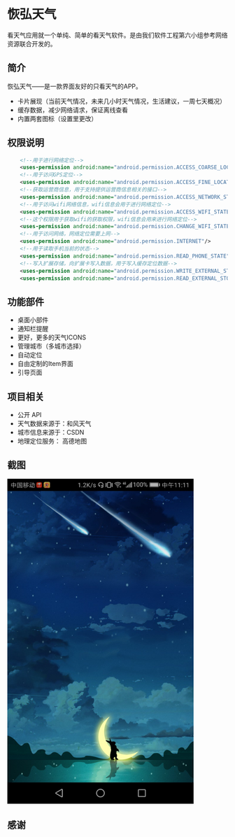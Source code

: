# 恢弘天气
看天气应用就一个单纯、简单的看天气软件。是由我们软件工程第六小组参考网络资源联合开发的。

## 简介
恢弘天气——是一款界面友好的只看天气的APP。
- 卡片展现（当前天气情况，未来几小时天气情况，生活建议，一周七天概况）
- 缓存数据，减少网络请求，保证离线查看
- 内置两套图标（设置里更改）

## 权限说明

```xml
	<!--用于进行网络定位-->
	<uses-permission android:name="android.permission.ACCESS_COARSE_LOCATION"/>
	<!--用于访问GPS定位-->
	<uses-permission android:name="android.permission.ACCESS_FINE_LOCATION"/>
	<!--获取运营商信息，用于支持提供运营商信息相关的接口-->
	<uses-permission android:name="android.permission.ACCESS_NETWORK_STATE"/>
	<!--用于访问wifi网络信息，wifi信息会用于进行网络定位-->
	<uses-permission android:name="android.permission.ACCESS_WIFI_STATE"/>
	<!--这个权限用于获取wifi的获取权限，wifi信息会用来进行网络定位-->
	<uses-permission android:name="android.permission.CHANGE_WIFI_STATE"/>
	<!--用于访问网络，网络定位需要上网-->
	<uses-permission android:name="android.permission.INTERNET"/>
	<!--用于读取手机当前的状态-->
	<uses-permission android:name="android.permission.READ_PHONE_STATE"/>
	<!--写入扩展存储，向扩展卡写入数据，用于写入缓存定位数据-->
	<uses-permission android:name="android.permission.WRITE_EXTERNAL_STORAGE"/>
	<uses-permission android:name="android.permission.READ_EXTERNAL_STORAGE"/>
```

## 功能部件
- 桌面小部件
- 通知栏提醒
- 更好，更多的天气ICONS
- 管理城市（多城市选择）
- 自动定位
- 自由定制的Item界面
- 引导页面

## 项目相关
- 公开 API
- 天气数据来源于：和风天气
- 城市信息来源于：CSDN
- 地理定位服务： 高德地图

## 截图
![Image text](images/welcome.png)

## 感谢
